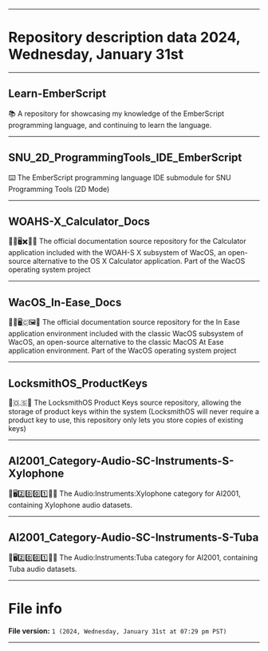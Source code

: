 
***

# Repository description data 2024, Wednesday, January 31st

---

## Learn-EmberScript

📚️ A repository for showcasing my knowledge of the EmberScript programming language, and continuing to learn the language.

---

## SNU_2D_ProgrammingTools_IDE_EmberScript

⌨️ The EmberScript programming language IDE submodule for SNU Programming Tools (2D Mode) 

---

## WOAHS-X_Calculator_Docs

🍏️💾️🖥️✖️🧮️📖️ The official documentation source repository for the Calculator application included with the WOAH-S X subsystem of WacOS, an open-source alternative to the OS X Calculator application. Part of the WacOS operating system project

---

## WacOS_In-Ease_Docs

🍏️💾️🖥️🇨🖼️📖️ The official documentation source repository for the In Ease application environment included with the classic WacOS subsystem of WacOS, an open-source alternative to the classic MacOS At Ease application environment. Part of the WacOS operating system project

---

## LocksmithOS_ProductKeys

🔐️🇴.🇸🔑️ The LocksmithOS Product Keys source repository, allowing the storage of product keys within the system (LocksmithOS will never require a product key to use, this repository only lets you store copies of existing keys)

---

## AI2001_Category-Audio-SC-Instruments-S-Xylophone

🧠️🖥️2️⃣️0️⃣️0️⃣️1️⃣️🎼️🎶️ The Audio:Instruments:Xylophone category for AI2001, containing Xylophone audio datasets.

---

## AI2001_Category-Audio-SC-Instruments-S-Tuba

🧠️🖥️2️⃣️0️⃣️0️⃣️1️⃣️🎼️🎶️ The Audio:Instruments:Tuba category for AI2001, containing Tuba audio datasets.

***

# File info

**File version:** `1 (2024, Wednesday, January 31st at 07:29 pm PST)`

***

